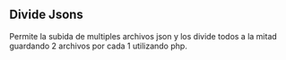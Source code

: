 ## Divide Jsons
Permite la subida de multiples archivos json y los divide todos a la mitad guardando 2 archivos por cada 1 utilizando php.
